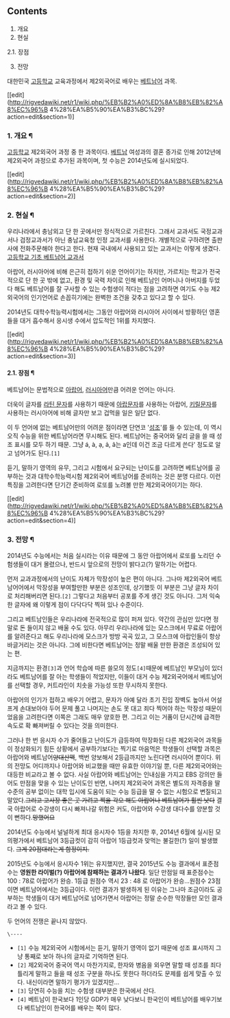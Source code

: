 ## Contents

    

1. 개요 
2. 현실 
    

2.1. 장점

3. 전망 

대한민국 [고등학교](%EA%B3%A0%EB%93%B1%ED%95%99%EA%B5%90.md) 교육과정에서 제2외국어로 배우는
[베트남어](%EB%B2%A0%ED%8A%B8%EB%82%A8%EC%96%B4.md) 과목.

[[edit](http://rigvedawiki.net/r1/wiki.php/%EB%B2%A0%ED%8A%B8%EB%82%A8%EC%96%B
4%28%EA%B5%90%EA%B3%BC%29?action=edit&section=1)]

### 1. 개요 ¶

[고등학교](%EA%B3%A0%EB%93%B1%ED%95%99%EA%B5%90.md) 제2외국어 과정 중 한 과목이다.
[베트남](%EB%B2%A0%ED%8A%B8%EB%82%A8.md) 여성과의 결혼 증가로 인해 2012년에 제2외국어 과정으로 추가된
과목이며, 첫 수능은 2014년도에 실시되었다.

  

[[edit](http://rigvedawiki.net/r1/wiki.php/%EB%B2%A0%ED%8A%B8%EB%82%A8%EC%96%B
4%28%EA%B5%90%EA%B3%BC%29?action=edit&section=2)]

### 2. 현실 ¶

우리나라에서 충남외고 단 한 곳에서만 정식적으로 가르친다. 그래서 교과서도 국정교과서나 검정교과서가 아닌 충남교육청 인정 교과서를 사용한다.
개별적으로 구하려면 출판사에 전화주문해야 한다고 한다. 현재 국내에서 사용되고 있는 교과서는 이렇게 생겼다.[고등학교 기초 베트남어
교과서](http://zomzom.tistory.com/827)

  

아랍어, 러시아어에 비해 은근히 접하기 쉬운 언어이기는 하지만, 가르치는 학교가 전국적으로 단 한 곳 밖에 없고, 환경 및 국력 차이로 인해
베트남인 어머니나 아버지를 두었다 해도 베트남어를 잘 구사할 수 있는 수험생이 적다는 점을 고려하면 여기도 수능 제2외국어의 인기언어로
손꼽히기에는 완벽한 조건을 갖추고 있다고 할 수 있다.

  

2014년도 대학수학능력시험에서는 그동안 아랍어와 러시아어 사이에서 방황하던 영혼들을 대거 흡수해서 응시생 수에서 압도적인 1위를 차지했다.

  

[[edit](http://rigvedawiki.net/r1/wiki.php/%EB%B2%A0%ED%8A%B8%EB%82%A8%EC%96%B
4%28%EA%B5%90%EA%B3%BC%29?action=edit&section=3)]

#### 2.1. 장점 ¶

베트남어는 문법적으로 [아랍어](%EC%95%84%EB%9E%8D%EC%96%B4.md),
[러시아어](%EB%9F%AC%EC%8B%9C%EC%95%84%EC%96%B4.md)만큼 어려운 언어는 아니다.

  

더욱이 글자를 [라틴 문자](%EB%9D%BC%ED%8B%B4%20%EB%AC%B8%EC%9E%90.md)를 사용하기 때문에 [아랍문자](%EC%95%84%EB%9E%8D%20%EB%AC%B8%EC%9E%90.md)를 사용하는 아랍어, [키릴문자](%ED%82%A4%EB%A6%B4%20%EB%AC%B8%EC%9E%90.md)를 사용하는 러시아어에 비해 글자만 보고 겁먹을
일은 일단 없다.

  

이 두 언어에 없는 베트남어만의 어려운 점이라면 단연코 '[성조](%EC%84%B1%EC%A1%B0.md)'를 들 수 있는데, 이 역시
오직 수능을 위한 베트남어라면 무시해도 된다. 베트남어는 중국어와 달리 글을 쓸 때 성조 표시를 모두 하기 때문. 그냥 á, à, ạ, ả,
ã는 a인데 이건 조금 다르게 쓴다' 정도로 알고 넘어가도 된다.`[1]`

  

듣기, 말하기 영역의 유무, 그리고 시험에서 요구되는 난이도를 고려하면 베트남어를 공부하는 것과 대학수학능력시험 제2외국어 베트남어를
준비하는 것은 분명 다르다. 이런 특징을 고려한다면 단기간 준비하여 로또를 노려볼 만한 제2외국어이기는 하다.

  

[[edit](http://rigvedawiki.net/r1/wiki.php/%EB%B2%A0%ED%8A%B8%EB%82%A8%EC%96%B
4%28%EA%B5%90%EA%B3%BC%29?action=edit&section=4)]

### 3. 전망 ¶

2014년도 수능에서는 처음 실시라는 이유 때문에 그 동안 아랍어에서 로또를 노리던 수험생들이 대거 몰렸으나, 반드시 앞으로의 전망이
밝다고(?) 말하기는 어렵다.

  

먼저 교과과정에서의 난이도 자체가 막장성이 높은 편이 아니다. 그나마 제2외국어 베트남어어에서 막장성을 부여할만한 부분은 성조인데, 상기했듯
이 부분은 그냥 글자 차이로 처리해버리면 된다.`[2]` 그렇다고 처음부터 공포를 주게 생긴 것도 아니다. 그저 익숙한 글자에 왜 이렇게
점이 다닥다닥 찍혀 있나 수준이다.

  

그리고 베트남인들은 우리나라에 전국적으로 많이 퍼져 있다. 약간의 관심만 있다면 정말로 돈 들이지 않고 배울 수도 있다. 아무리 우리나라에
있는 모스크에서 무료로 아랍어를 알려준다고 해도 우리나라에 모스크가 방방 곡곡 있고, 그 모스크에 아랍인들이 항상 바글거리는 것은 아니다.
그에 비한다면 베트남어는 정말 배울 만한 환경은 조성되어 있는 편.

  

지금까지는 환경`[3]`과 언어 학습에 따른 쓸모의 정도`[4]`때문에 베트남인 부모님이 있더라도 베트남어를 잘 아는 학생들이 적었지만,
이들이 대거 수능 제2외국어에서 베트남어를 선택할 경우, 커트라인이 치솟을 가능성 또한 무시하지 못한다.

  

아랍어의 인기가 접하고 배우기 어렵고, 문자가 아예 달라 초기 진입 장벽도 높아서 어설프게 손대보아야 두어 문제 풀고 나머지는 손도 못 대고
죄다 찍어야 하는 막장성 때문이었음을 고려한다면 이쪽은 그래도 매우 양호한 편. 그리고 이는 거품이 단시간에 급격한 속도로 확 빠져버릴 수
있다는 것을 의미한다.

  

그러나 한 번 응시자 수가 줄어들고 난이도가 급등하여 막장화된 다른 제2외국어 과목들이 정상화되기 힘든 상황에서 공부하기보다는 찍기로
마음먹은 학생들이 선택할 과목은 아랍어와 베트남어<del>양대산맥</del>, 백번 양보해서 2등급까지만 노린다면 러시아어 뿐이다. 위의
전망도 어디까지나 아랍어와 비교했을 때만 유효한 이야기일 뿐, 다른 제2외국어와는 대등한 비교라고 볼 수 없다. 사실 아랍어와 베트남어는
인내심을 가지고 EBS 강의만 들어도 만점을 맞을 수 있는 난이도인 반면, 나머지 제2외국어 과목은 별도의 자격증을 딸 수준의 공부 없이는
대학 입시에 도움이 되는 수능 등급을 딸 수 없는 시험으로 변질되고 말았다.<del>그리고 고사장 좋은 곳 가려고 찍을 각오 해도 아랍어나
베트남어가 훨씬 낫다</del> 결국 아랍어로 수강생이 다시 빠져나갈 위험은 커도, 아랍어와 수강생 대다수를 양분할 것이
뻔하다.<del>망했어요</del>

  

2014년도 수능에서 널널하게 최대 응시자수 1등을 차지한 후, 2014년 6월에 실시된 모의평가에서 베트남어 3등급컷이 감히 아랍어
1등급컷과 맞먹는 불길한(?) 일이 발생했다. <del>그게 20점대라는게 함정이지.</del>

  

2015년도 수능에서 응시자수 1위는 유지했지만, 결국 2015년도 수능 결과에서 표준점수는 **영원한 라이벌(?) 아랍어에 참패하는 결과가
나왔다**. 일단 만점일 때 표준점수는 100 : 78로 아랍어가 완승. 1등급 원점수 역시 23 : 48 로 아랍어가 완승...원점수
23점이면 베트남어에서는 3등급이다. 이런 결과가 발생하게 된 이유는 그나마 조금이라도 공부하는 학생들이 대거 베트남어로 넘어가면서 아랍어는
정말 순수한 막장들만 모인 결과라고 볼 수 있다.

  

두 언어의 전쟁은 끝나지 않았다.

`\----`

  * `[1]` 수능 제2외국어 시험에서는 듣기, 말하기 영역이 없기 때문에 성조 표시까지 그냥 통째로 보아 하나의 글자로 기억하면 된다.
  * `[2]` 제2외국어 중국어 역시 마찬가지로, 한자와 병음을 외우면 말할 때 성조를 죄다 틀리게 말하고 들을 때 성조 구분을 하나도 못한다 하더라도 문제를 쉽게 맞출 수 있다. 내신이라면 말하기 평가가 있겠지만...
  * `[3]` 당연히 수능을 치는 수험생 대부분은 한국에서 산다.
  * `[4]` 베트남이 한국보다 1인당 GDP가 매우 낮다보니 한국인이 베트남어를 배우기보다 베트남인이 한국어를 배우는 쪽이 많다.

